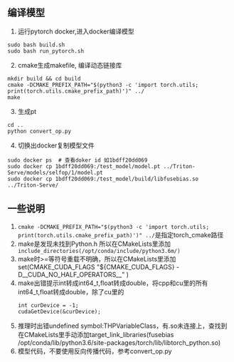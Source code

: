 ## 编译模型
1. 运行pytorch docker,进入docker编译模型
```
sudo bash build.sh
sudo bash run_pytorch.sh
```
2. cmake生成makefile, 编译动态链接库
```shell
mkdir build && cd build
cmake -DCMAKE_PREFIX_PATH="$(python3 -c 'import torch.utils; print(torch.utils.cmake_prefix_path)')" ../
make 
```
3. 生成pt
```
cd ..
python convert_op.py
```
4. 切换出docker复制模型文件
```
sudo docker ps  # 查看doker id 如1bdff20dd069
sudo docker cp 1bdff20dd069:/test_model/model.pt ../Triton-Serve/models/selfop/1/model.pt
sudo docker cp 1bdff20dd069:/test_model/build/libfusebias.so ../Triton-Serve/
```
## 一些说明
1. ```cmake -DCMAKE_PREFIX_PATH="$(python3 -c 'import torch.utils; print(torch.utils.cmake_prefix_path)')" ../```是指定torch_cmake路径
2. make是发现未找到Python.h 所以在CMakeLists里添加``` include_directories(/opt/conda/include/python3.6m/)```
3. make时>=等符号重载不明确，所以在CMakeLists里添加set(CMAKE_CUDA_FLAGS "${CMAKE_CUDA_FLAGS} -D__CUDA_NO_HALF_OPERATORS__" )
4. make出错提示int转成int64_t,float转成double，将cpp和cu里的所有int64_t,float转成double，除了cu里的
    ```
    int curDevice = -1;
    cudaGetDevice(&curDevice);
    ```
5. 推理时出错undefined symbol:THPVariableClass，有.so未连接上，查找到在CMakeLists里手动添加target_link_libraries(fusebias /opt/conda/lib/python3.6/site-packages/torch/lib/libtorch_python.so)
6. 模型代码，不要使用反向传播代码，参考convert_op.py